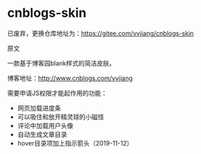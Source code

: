 # cnblogs-skin #

已废弃，更换仓库地址为：https://gitee.com/vvjiang/cnblogs-skin

原文

一款基于博客园blank样式的简洁皮肤。

博客地址：http://www.cnblogs.com/vvjiang

需要申请JS权限才能起作用的功能：

* 网页加载进度条
* 可以吸住和放开精灵球的小磁怪
* 评论中加载用户头像
* 自动生成文章目录
* hover目录项加上指示箭头（2019-11-12）
